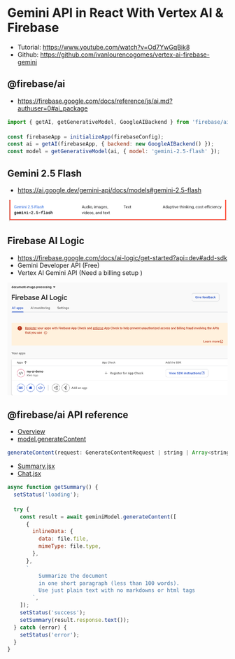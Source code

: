 # Gemini API in React With Vertex AI & Firebase

- Tutorial: https://www.youtube.com/watch?v=Od7YwGqBik8
- Github: https://github.com/ivanlourencogomes/vertex-ai-firebase-gemini

## @firebase/ai

- https://firebase.google.com/docs/reference/js/ai.md?authuser=0#ai_package

```js
import { getAI, getGenerativeModel, GoogleAIBackend } from 'firebase/ai';

const firebaseApp = initializeApp(firebaseConfig);
const ai = getAI(firebaseApp, { backend: new GoogleAIBackend() });
const model = getGenerativeModel(ai, { model: 'gemini-2.5-flash' });
```

## Gemini 2.5 Flash

- https://ai.google.dev/gemini-api/docs/models#gemini-2.5-flash

![](./src/assets/Gemini-2.5-Flash.png)

## Firebase AI Logic

- https://firebase.google.com/docs/ai-logic/get-started?api=dev#add-sdk
- Gemini Developer API (Free)
- Vertex AI Gemini API (Need a billing setup )

![](./src/assets/Firebase-AI-Logic.png)

## @firebase/ai API reference

- [Overview](https://firebase.google.com/docs/reference/js/ai?authuser=0)
- [model.generateContent](https://firebase.google.com/docs/reference/js/ai.generativemodel.md?authuser=0#generativemodelgeneratecontent)

```js
generateContent(request: GenerateContentRequest | string | Array<string | Part>): Promise<GenerateContentResult>;
```

- [Summary.jsx](./src/components/Summary.jsx)
- [Chat.jsx](./src/components/Chat.jsx)

```js
async function getSummary() {
  setStatus('loading');

  try {
    const result = await geminiModel.generateContent([
      {
        inlineData: {
          data: file.file,
          mimeType: file.type,
        },
      },
      `
          Summarize the document
          in one short paragraph (less than 100 words).
          Use just plain text with no markdowns or html tags
        `,
    ]);
    setStatus('success');
    setSummary(result.response.text());
  } catch (error) {
    setStatus('error');
  }
}
```

